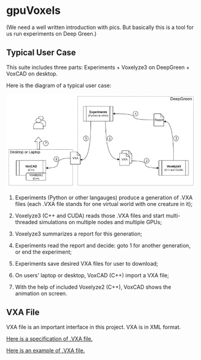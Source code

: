 # gpuVoxels

(We need a well written introduction with pics. But basically this is a tool for us run experiments on Deep Green.)

## Typical User Case

This suite includes three parts: Experiments + Voxelyze3 on DeepGreen + VoxCAD on desktop.

Here is the diagram of a typical user case:

![A Typical User Case](https://github.com/liusida/EvoSoRo/blob/master/doc/misc/TypicalUseCase.png?raw=true)

1. Experiments (Python or other langauges) produce a generation of .VXA files (each .VXA file stands for one virtual world with one creature in it);

2. Voxelyze3 (C++ and CUDA) reads those .VXA files and start multi-threaded simulations on multiple nodes and multiple GPUs;

3. Voxelyze3 summarizes a report for this generation;

4. Experiments read the report and decide: goto 1 for another generation, or end the experiment;

5. Experiments save desired VXA files for user to download;

6. On users' laptop or desktop, VoxCAD (C++) import a VXA file;

7. With the help of included Voxelyze2 (C++), VoxCAD shows the animation on screen.

## VXA File

VXA file is an important interface in this project. VXA is in XML format.

[Here is a specification of .VXA file.](https://github.com/liusida/EvoSoRo/blob/master/doc/VXA_File_Format.md)

[Here is an example of .VXA file.](https://github.com/liusida/EvoSoRo/blob/master/doc/misc/example.vxa)

